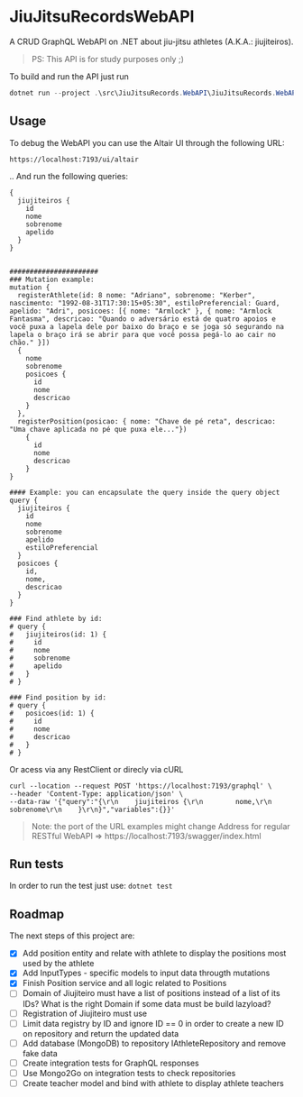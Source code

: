 # JiuJitsuRecordsWebAPI
A CRUD GraphQL WebAPI on .NET about jiu-jitsu athletes (A.K.A.: jiujiteiros).
> PS: This API is for study purposes only ;)

To build and run the API just run
```powershell
dotnet run --project .\src\JiuJitsuRecords.WebAPI\JiuJitsuRecords.WebAPI.csproj
```

## Usage

To debug the WebAPI you can use the Altair UI through the following URL:
```
https://localhost:7193/ui/altair
```
.. And run the following queries:
```
{
  jiujiteiros {
    id
    nome
    sobrenome
    apelido
  }
}


######################
### Mutation example:
mutation {
  registerAthlete(id: 8 nome: "Adriano", sobrenome: "Kerber", nascimento: "1992-08-31T17:30:15+05:30", estiloPreferencial: Guard, apelido: "Adri", posicoes: [{ nome: "Armlock" }, { nome: "Armlock Fantasma", descricao: "Quando o adversário está de quatro apoios e você puxa a lapela dele por baixo do braço e se joga só segurando na lapela o braço irá se abrir para que você possa pegá-lo ao cair no chão." }])
  {
    nome
    sobrenome
    posicoes {
      id
      nome
      descricao
    }
  },
  registerPosition(posicao: { nome: "Chave de pé reta", descricao: "Uma chave aplicada no pé que puxa ele..."})
    {
      id
      nome
      descricao
    }
}

#### Example: you can encapsulate the query inside the query object
query {
  jiujiteiros {
    id
    nome
    sobrenome
    apelido
    estiloPreferencial
  }
  posicoes {
    id,
    nome,
    descricao
  }
}

### Find athlete by id:
# query {
#   jiujiteiros(id: 1) {
#     id
#     nome
#     sobrenome
#     apelido
#   }
# }

### Find position by id:
# query {
#   posicoes(id: 1) {
#     id
#     nome
#     descricao
#   }
# }
```

Or acess via any RestClient or direcly via cURL
```cURL
curl --location --request POST 'https://localhost:7193/graphql' \
--header 'Content-Type: application/json' \
--data-raw '{"query":"{\r\n    jiujiteiros {\r\n        nome,\r\n        sobrenome\r\n    }\r\n}","variables":{}}'
```

> Note: the port of the URL examples might change
> Address for regular RESTful WebAPI => https://localhost:7193/swagger/index.html

## Run tests
In order to run the test just use: `dotnet test`

## Roadmap
The next steps of this project are:

- [X] Add position entity and relate with athlete to display the positions most used by the athlete
- [X] Add InputTypes - specific models to input data througth mutations
- [X] Finish Position service and all logic related to Positions
- [ ] Domain of Jiujiteiro must have a list of positions instead of a list of its IDs? What is the right Domain if some data must be build lazyload?
- [ ] Registration of Jiujiteiro must use 
- [ ] Limit data registry by ID and ignore ID == 0 in order to create a new ID on repository and return the updated data
- [ ] Add database (MongoDB) to repository IAthleteRepository and remove fake data
- [ ] Create integration tests for GraphQL responses
- [ ] Use Mongo2Go on integration tests to check repositories
- [ ] Create teacher model and bind with athlete to display athlete teachers